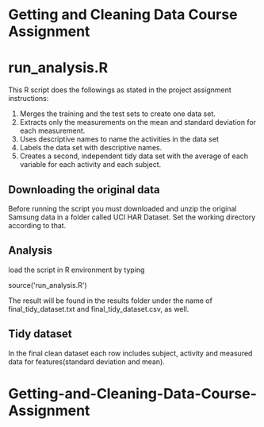 Getting and Cleaning Data Course Assignment
========================================

# run_analysis.R

This R script does the followings as stated in the project assignment instructions:

1. Merges the training and the test sets to create one data set.
2. Extracts only the measurements on the mean and standard deviation for each measurement. 
3. Uses descriptive names to name the activities in the data set
4. Labels the data set with descriptive names. 
5. Creates a second, independent tidy data set with the average of each variable for each activity and each subject. 

## Downloading the original data

Before running the script you must downloaded and unzip the original Samsung data in a folder called UCI HAR Dataset. 
Set the working directory according to that.

## Analysis

load the script in R environment by typing

source('run_analysis.R')

The result will be found in the results folder under the name of final_tidy_dataset.txt and final_tidy_dataset.csv, as well.


## Tidy dataset

In the final clean dataset each row includes subject, activity and measured data for features(standard deviation and mean).
# Getting-and-Cleaning-Data-Course-Assignment
